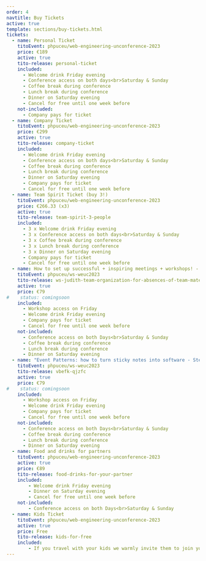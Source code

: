 ```yaml
---
order: 4
navtitle: Buy Tickets
active: true
template: sections/buy-tickets.html
tickets:
  - name: Personal Ticket
    titoEvent: phpuceu/web-engineering-unconference-2023
    price: €189
    active: true
    tito-release: personal-ticket
    included:
      - Welcome drink Friday evening
      - Conference access on both days<br>Saturday & Sunday
      - Coffee break during conference
      - Lunch break during conference
      - Dinner on Saturday evening
      - Cancel for free until one week before
    not-included:
      - Company pays for ticket
  - name: Company Ticket
    titoEvent: phpuceu/web-engineering-unconference-2023
    price: €299
    active: true
    tito-release: company-ticket
    included:
      - Welcome drink Friday evening
      - Conference access on both days<br>Saturday & Sunday
      - Coffee break during conference
      - Lunch break during conference
      - Dinner on Saturday evening
      - Company pays for ticket
      - Cancel for free until one week before
  - name: Team Spirit Ticket (buy 3!)
    titoEvent: phpuceu/web-engineering-unconference-2023
    price: €266.33 (x3)
    active: true
    tito-release: team-spirit-3-people
    included:
      - 3 x Welcome drink Friday evening
      - 3 x Conference access on both days<br>Saturday & Sunday
      - 3 x Coffee break during conference
      - 3 x Lunch break during conference 
      - 3 x Dinner on Saturday evening
      - Company pays for ticket
      - Cancel for free until one week before
  - name: How to set up successful + inspiring meetings + workshops! - Judith
    titoEvent: phpuceu/ws-weuc2023
    tito-release: ws-judith-team-organization-for-absences-of-team-mates
    active: true
    price: €79
#    status: comingsoon
    included:
      - Workshop access on Friday
      - Welcome drink Friday evening
      - Company pays for ticket
      - Cancel for free until one week before
    not-included:
      - Conference access on both Days<br>Saturday & Sunday
      - Coffee break during conference
      - Lunch break during conference
      - Dinner on Saturday evening
  - name: "Event Patterns: how to turn sticky notes into software - Stefan"
    titoEvent: phpuceu/ws-weuc2023
    tito-release: vbefk-qjzfc
    active: true
    price: €79
#    status: comingsoon
    included:
      - Workshop access on Friday
      - Welcome drink Friday evening
      - Company pays for ticket
      - Cancel for free until one week before
    not-included:
      - Conference access on both Days<br>Saturday & Sunday
      - Coffee break during conference
      - Lunch break during conference
      - Dinner on Saturday evening
  - name: Food and drinks for partners
    titoEvent: phpuceu/web-engineering-unconference-2023
    active: true
    price: €89
    tito-release: food-drinks-for-your-partner
    included:
        - Welcome drink Friday evening
        - Dinner on Saturday evening
        - Cancel for free until one week before
    not-included:
        - Conference access on both Days<br>Saturday & Sunday
  - name: Kids Ticket
    titoEvent: phpuceu/web-engineering-unconference-2023
    active: true
    price: Free
    tito-release: kids-for-free
    included:
        - If you travel with your kids we warmly invite them to join you. Please register them with a free of charge ticket.        
---
```

